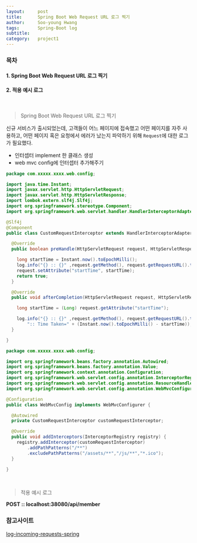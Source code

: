```yaml
---
layout:     post
title:      Spring Boot Web Request URL 로그 찍기
author:     Soo-young Hwang
tags: 		Spring-Boot log 
subtitle:  	
category:   project1
---
```

### 목차
#### 1. Spring Boot Web Request URL 로그 찍기
#### 2. 적용 예시 로그


<br/>
<blockquote>Spring Boot Web Request URL 로그 찍기</blockquote>

신규 서비스가 출시되었는데, 고객들이 어느 페이지에 접속했고 어떤 페이지를 자주 사용하고,
어떤 페이지 혹은 요청에서 에러가 났는지 파악하기 위해 `Request`에 대한 로그가 필요했다. 

- 인터셉터 implement 한 클래스 생성
- web mvc config에 인터셉터 추가해주기 


```java
package com.xxxxx.xxxx.web.config;

import java.time.Instant;
import javax.servlet.http.HttpServletRequest;
import javax.servlet.http.HttpServletResponse;
import lombok.extern.slf4j.Slf4j;
import org.springframework.stereotype.Component;
import org.springframework.web.servlet.handler.HandlerInterceptorAdapter;

@Slf4j
@Component
public class CustomRequestInterceptor extends HandlerInterceptorAdapter {

  @Override
  public boolean preHandle(HttpServletRequest request, HttpServletResponse response, Object handler) {

    long startTime = Instant.now().toEpochMilli();
    log.info("{} :: {}" ,request.getMethod(), request.getRequestURL().toString());
    request.setAttribute("startTime", startTime);
    return true;
  }

  @Override
  public void afterCompletion(HttpServletRequest request, HttpServletResponse response, Object handler, Exception ex) {

    long startTime = (Long) request.getAttribute("startTime");

    log.info("{} :: {}" ,request.getMethod(), request.getRequestURL().toString() +
        ":: Time Taken=" + (Instant.now().toEpochMilli() - startTime));
  }

}
```


```java
package com.xxxxx.xxxx.web.config;

import org.springframework.beans.factory.annotation.Autowired;
import org.springframework.beans.factory.annotation.Value;
import org.springframework.context.annotation.Configuration;
import org.springframework.web.servlet.config.annotation.InterceptorRegistry;
import org.springframework.web.servlet.config.annotation.ResourceHandlerRegistry;
import org.springframework.web.servlet.config.annotation.WebMvcConfigurer;

@Configuration
public class WebMvcConfig implements WebMvcConfigurer {

  @Autowired
  private CustomRequestInterceptor customRequestInterceptor;

  @Override
  public void addInterceptors(InterceptorRegistry registry) {
    registry.addInterceptor(customRequestInterceptor)
        .addPathPatterns("/**")
        .excludePathPatterns("/assets/**","/js/**","*.ico");
  }

}
```


<br/>
<blockquote>적용 예시 로그</blockquote>

**POST :: localhost:38080/api/member**

### 참고사이트
[log-incoming-requests-spring](https://www.javadevjournal.com/spring/log-incoming-requests-spring/)
